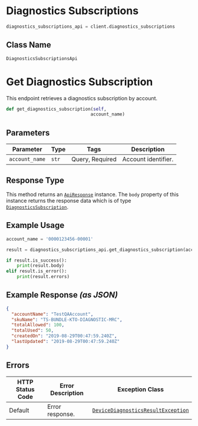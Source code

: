 # Diagnostics Subscriptions

```python
diagnostics_subscriptions_api = client.diagnostics_subscriptions
```

## Class Name

`DiagnosticsSubscriptionsApi`


# Get Diagnostics Subscription

This endpoint retrieves a diagnostics subscription by account.

```python
def get_diagnostics_subscription(self,
                                account_name)
```

## Parameters

| Parameter | Type | Tags | Description |
|  --- | --- | --- | --- |
| `account_name` | `str` | Query, Required | Account identifier. |

## Response Type

This method returns an [`ApiResponse`](../../doc/api-response.md) instance. The `body` property of this instance returns the response data which is of type [`DiagnosticsSubscription`](../../doc/models/diagnostics-subscription.md).

## Example Usage

```python
account_name = '0000123456-00001'

result = diagnostics_subscriptions_api.get_diagnostics_subscription(account_name)

if result.is_success():
    print(result.body)
elif result.is_error():
    print(result.errors)
```

## Example Response *(as JSON)*

```json
{
  "accountName": "TestQAAccount",
  "skuName": "TS-BUNDLE-KTO-DIAGNOSTIC-MRC",
  "totalAllowed": 100,
  "totalUsed": 50,
  "createdOn": "2019-08-29T00:47:59.240Z",
  "lastUpdated": "2019-08-29T00:47:59.240Z"
}
```

## Errors

| HTTP Status Code | Error Description | Exception Class |
|  --- | --- | --- |
| Default | Error response. | [`DeviceDiagnosticsResultException`](../../doc/models/device-diagnostics-result-exception.md) |

